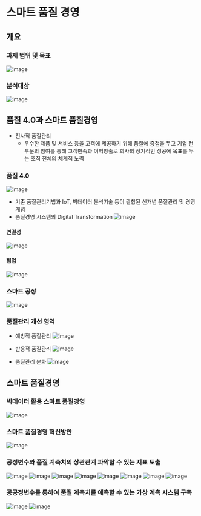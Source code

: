 # 스마트 품질 경영
## 개요
### 과제 범위 및 목표
![image](https://user-images.githubusercontent.com/39285147/178113443-6d796215-d378-4c7a-a59c-1a7ec944beb2.png)

### 분석대상
![image](https://user-images.githubusercontent.com/39285147/178113448-4eefa170-bf1c-40a6-9ece-ac658ead912f.png)

## 품질 4.0과 스마트 품질경영
- 전사적 품질관리
  - 우수한 제품 및 서비스 등을 고객에 제공하기 위해 품질에 중점을 두고 기업 전 부문의 참여를 통해 고객만족과 이익창출로 회사의 장기적인 성공에 목표를 두는 조직 전체의 체계적 노력
### 품질 4.0
![image](https://user-images.githubusercontent.com/39285147/178113325-039253f4-e201-4f90-a22a-4e20553a74c4.png)

- 기존 품질관리기법과 IoT, 빅데이터 분석기술 등이 결합된 신개념 품질관리 및 경영개념
- 품질경영 시스템의 Digital Transformation
![image](https://user-images.githubusercontent.com/39285147/178113333-9a2c82cd-3990-4318-a2b7-a508b5ece7ed.png)

#### 연결성
![image](https://user-images.githubusercontent.com/39285147/178113350-bc63bf47-c6f5-4676-ab09-c0411720dd05.png)

#### 협업
![image](https://user-images.githubusercontent.com/39285147/178113359-c6ee9f5a-dee0-4a07-801f-e1efd683786b.png)

### 스마트 공장
![image](https://user-images.githubusercontent.com/39285147/178113288-a27998db-c6af-4aad-a48c-6e4bbf4c6aaa.png)
### 품질관리 개선 영역
- 예방적 품질관리
![image](https://user-images.githubusercontent.com/39285147/178113299-46a57dba-5f95-47c8-94bf-76d0e4314edc.png)

- 반응적 품질관리
![image](https://user-images.githubusercontent.com/39285147/178113302-233fb9b9-9aa5-4856-a235-be6da95e9551.png)

- 품질관리 분화
![image](https://user-images.githubusercontent.com/39285147/178113311-52c81ce7-0297-4760-a6b3-372634a07acd.png)

## 스마트 품질경영
### 빅데이터 활용 스마트 품질경영
![image](https://user-images.githubusercontent.com/39285147/178113415-07281114-e0ae-444b-a7da-b75fb30946e4.png)

### 스마트 품질경영 혁신방안
![image](https://user-images.githubusercontent.com/39285147/178113423-c2338d9a-7290-481c-b8f2-3c0e2b6270f8.png)

### 공정변수와 품질 계측치의 상관관계 파악할 수 있는 지표 도출
![image](https://user-images.githubusercontent.com/39285147/178113476-bda34869-aae3-42da-9b85-e0c67988b013.png)
![image](https://user-images.githubusercontent.com/39285147/178113486-7a2f3aa0-b43e-402e-a2fa-e29c0533e8e8.png)
![image](https://user-images.githubusercontent.com/39285147/178113521-fa9f7bd3-1344-4fd6-a551-31774f8d6879.png)
![image](https://user-images.githubusercontent.com/39285147/178113527-e9dd083e-a709-4559-86fe-a1a9d47f93ee.png)
![image](https://user-images.githubusercontent.com/39285147/178113553-2eec70c4-fb2e-439b-bd47-26f87ab12d85.png)
![image](https://user-images.githubusercontent.com/39285147/178113558-ed10ae83-126f-463f-b677-ef49512312fd.png)
![image](https://user-images.githubusercontent.com/39285147/178113614-5c4d8921-00f1-471a-afc3-204af3b4b4e1.png)
![image](https://user-images.githubusercontent.com/39285147/178113605-f292ea85-927b-407a-be42-c936d9a1bcb9.png)

### 공공정변수를 통하여 품질 계측치를 예측할 수 있는 가상 계측 시스템 구축
![image](https://user-images.githubusercontent.com/39285147/178113509-cb7b2843-e2ee-4c95-8910-52b8acad1047.png)
![image](https://user-images.githubusercontent.com/39285147/178113540-5464562e-2959-406d-8916-4beff1e31ada.png)


